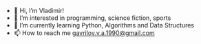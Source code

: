 - 👋 Hi, I’m Vladimir!
- 👀 I’m interested in programming, science fiction, sports
- 🌱 I’m currently learning Python, Algorithms and Data Structures
- 📫 How to reach me gavrilov.v.a.1990@gmail.com

<!---
VladimirAG/VladimirAG is a ✨ special ✨ repository because its `README.md` (this file) appears on your GitHub profile.
You can click the Preview link to take a look at your changes.
--->
